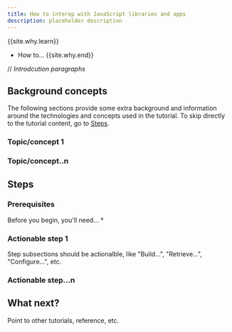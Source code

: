 ```yaml
---
title: How to interop with JavaScript libraries and apps
description: placeholder description
---
```


{{site.why.learn}}
  * How to...
{{site.why.end}}

// *Introdcution paragraphs*

## Background concepts

The following sections provide some extra background and information
around the technologies and concepts used in the tutorial.
To skip directly to the tutorial content,
go to [Steps](#steps).

### Topic/concept 1

### Topic/concept..n

## Steps

### Prerequisites

Before you begin, you'll need...
* 

### Actionable step 1

Step subsections should be actionalble, like "Build...", "Retrieve...", "Configure...", etc.

### Actionable step...n

## What next?

Point to other tutorials, reference, etc.